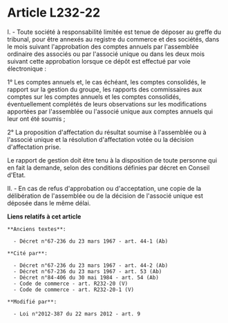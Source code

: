 # Article L232-22

I. - Toute société à responsabilité limitée est tenue de déposer au greffe du tribunal, pour être annexés au registre du
commerce et des sociétés, dans le mois suivant l'approbation des comptes annuels par l'assemblée ordinaire des associés ou
par l'associé unique ou dans les deux mois suivant cette approbation lorsque ce dépôt est effectué par voie électronique : 

1° Les comptes annuels et, le cas échéant, les comptes consolidés, le rapport sur la gestion du groupe, les rapports des
commissaires aux comptes sur les comptes annuels et les comptes consolidés, éventuellement complétés de leurs observations
sur les modifications apportées par l'assemblée ou l'associé unique aux comptes annuels qui leur ont été soumis ;

2° La proposition d'affectation du résultat soumise à l'assemblée ou à l'associé unique et la résolution d'affectation votée
ou la décision d'affectation prise.

Le rapport de gestion doit être tenu à la disposition de toute personne qui en fait la demande, selon des conditions définies
par décret en Conseil d'Etat.  

II. - En cas de refus d'approbation ou d'acceptation, une copie de la délibération de l'assemblée ou de la décision de
l'associé unique est déposée dans le même délai.

**Liens relatifs à cet article**

	**Anciens textes**:

	  - Décret n°67-236 du 23 mars 1967 - art. 44-1 (Ab)

	**Cité par**:

	  - Décret n°67-236 du 23 mars 1967 - art. 44-2 (Ab)
	  - Décret n°67-236 du 23 mars 1967 - art. 53 (Ab)
	  - Décret n°84-406 du 30 mai 1984 - art. 54 (Ab)
	  - Code de commerce - art. R232-20 (V)
	  - Code de commerce - art. R232-20-1 (V)

	**Modifié par**:

	  - Loi n°2012-387 du 22 mars 2012 - art. 9
